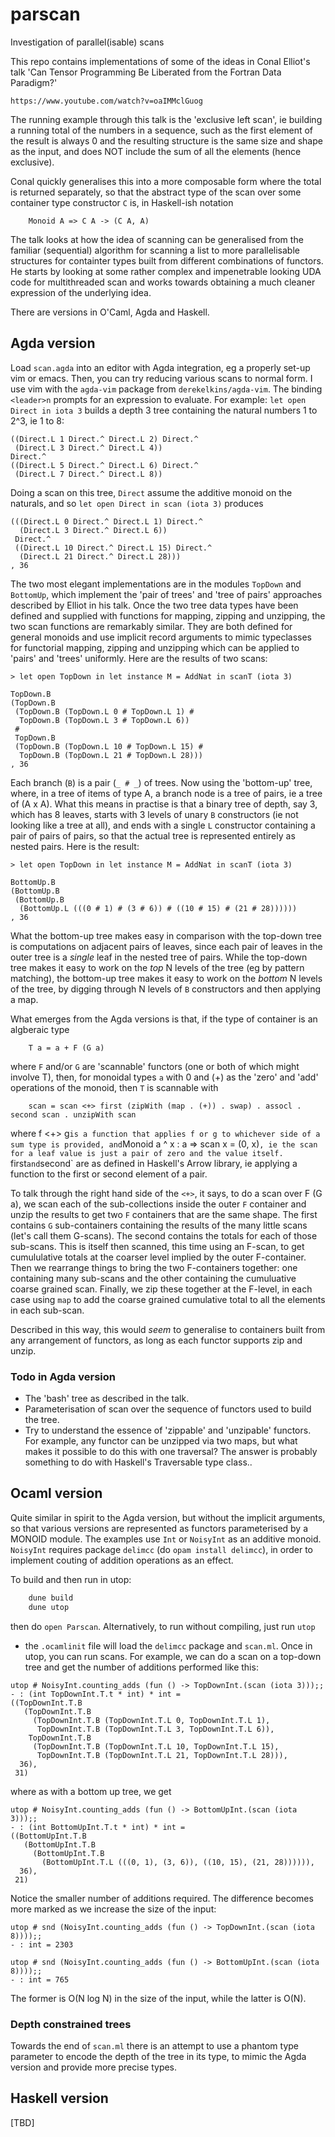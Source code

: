# parscan
Investigation of parallel(isable) scans

This repo contains implementations of some of the ideas in Conal Elliot's
talk 'Can Tensor Programming Be Liberated from the Fortran Data Paradigm?'

    https://www.youtube.com/watch?v=oaIMMclGuog

The running example through this talk is the 'exclusive left scan', ie building
a running total of the numbers in a sequence, such as the first element of the
result is always 0 and the resulting structure is the same size and shape as the
input, and does NOT include the sum of all the elements (hence exclusive).

Conal quickly generalises this into a more composable form where the total is 
returned separately, so that the abstract type of the scan over some container
type constructor `C` is, in Haskell-ish notation 
```
    Monoid A => C A -> (C A, A)
```
The talk looks at how the idea of scanning can be generalised from the familiar 
(sequential) algorithm for scanning a list to more parallelisable structures for
containter types built from different combinations of functors. He starts by 
looking at some rather complex and impenetrable looking UDA code for multithreaded 
scan and works towards obtaining a much cleaner expression of the underlying idea.
    
There are versions in O'Caml, Agda and Haskell.

## Agda version

Load `scan.agda` into an editor with Agda integration, eg a properly set-up
vim or emacs. Then, you can try reducing various scans to normal form. I use
vim with the `agda-vim` package from `derekelkins/agda-vim`. The binding
`<leader>n` prompts for an expression to evaluate. For example:
`let open Direct in iota 3` builds a depth 3 tree containing the natural numbers
1 to 2^3, ie 1 to 8:
```
((Direct.L 1 Direct.^ Direct.L 2) Direct.^
 (Direct.L 3 Direct.^ Direct.L 4))
Direct.^
((Direct.L 5 Direct.^ Direct.L 6) Direct.^
 (Direct.L 7 Direct.^ Direct.L 8))
```
Doing a scan on this tree, `Direct` assume the additive monoid on the naturals, and
so `let open Direct in scan (iota 3)` produces
```
(((Direct.L 0 Direct.^ Direct.L 1) Direct.^
  (Direct.L 3 Direct.^ Direct.L 6))
 Direct.^
 ((Direct.L 10 Direct.^ Direct.L 15) Direct.^
  (Direct.L 21 Direct.^ Direct.L 28)))
, 36
```
The two most elegant implementations are in the modules `TopDown` and `BottomUp`,
which implement the 'pair of trees' and 'tree of pairs' approaches described by Elliot
in his talk. Once the two tree data types have been defined and supplied with functions
for mapping, zipping and unzipping, the two scan functions are remarkably similar. They
are both defined for general monoids and use implicit record arguments to mimic typeclasses
for functorial mapping, zipping and unzipping which can be applied to 'pairs' and 'trees'
uniformly. Here are the results of two scans:
```
> let open TopDown in let instance M = AddNat in scanT (iota 3)

TopDown.B
(TopDown.B
 (TopDown.B (TopDown.L 0 # TopDown.L 1) #
  TopDown.B (TopDown.L 3 # TopDown.L 6))
 #
 TopDown.B
 (TopDown.B (TopDown.L 10 # TopDown.L 15) #
  TopDown.B (TopDown.L 21 # TopDown.L 28)))
, 36
```
Each branch (`B`) is a pair (`_ # _`) of trees. Now using the 'bottom-up' tree, where,
in a tree of items of type A, a branch node is a tree of pairs, ie a tree of (A x A).
What this means in practise is that a binary tree of depth, say 3, which has 8 leaves, starts
with 3 levels of unary `B` constructors (ie not looking like a tree at all), and ends with a 
single `L` constructor containing a pair of pairs of pairs, so that the actual tree is 
represented entirely as nested pairs. Here is the result:
```
> let open TopDown in let instance M = AddNat in scanT (iota 3)

BottomUp.B
(BottomUp.B
 (BottomUp.B
  (BottomUp.L (((0 # 1) # (3 # 6)) # ((10 # 15) # (21 # 28))))))
, 36
```
What the bottom-up tree makes easy in comparison with the top-down tree is computations
on adjacent pairs of leaves, since each pair of leaves in the outer tree is a *single* leaf in
the nested tree of pairs. While the top-down tree makes it easy to work on the *top* N levels 
of the tree (eg by pattern matching), the bottom-up tree makes it easy to work on the *bottom*
N levels of the tree, by digging through N levels of `B` constructors and then applying a map.

What emerges from the Agda versions is that, if the type of container is an algberaic type
```
    T a = a + F (G a)
``` 
where `F` and/or `G` are 'scannable' functors (one or both of which might involve T),
then, for monoidal types `a` with 0 and (+) as the 'zero' and 'add' operations of the monoid,
then `T` is scannable with
```
    scan = scan <+> first (zipWith (map . (+)) . swap) . assocl . second scan . unzipWith scan
```
where f <+> g` is a function that applies f or g to whichever side of a sum type is provided,
and `Monoid a ^ x : a => scan x = (0, x)`, ie the scan for a leaf value is just a pair of zero
and the value itself. `first` and `second` are as defined in Haskell's Arrow library, ie applying
a function to the first or second element of a pair.

To talk through the right hand side of the `<+>`, it says, to do a scan over F (G a), we scan each
of the sub-collections inside the outer `F` container and unzip the results to get two `F` containers
that are the same shape. The first contains `G` sub-containers  containing the results of the
many little scans (let's call them G-scans). The second contains the totals for each of those 
sub-scans. This is itself then scanned, this time using an F-scan, to get cumululative totals
at the coarser level implied by the outer F-container. Then we rearrange things to bring the two 
F-containers together: one containing many sub-scans and the other containing the cumuluative
coarse grained scan. Finally, we zip these together at the F-level, in each case using `map` to
add the coarse grained cumulative total to all the elements in each sub-scan.

Described in this way, this would *seem* to generalise to containers built from any arrangement of
functors, as long as each functor supports zip and unzip.

### Todo in Agda version
- The 'bash' tree as described in the talk.
- Parameterisation of scan over the sequence of functors used to build the tree.
- Try to understand the essence of 'zippable' and 'unzipable' functors. For example, any 
  functor can be unzipped via two maps, but what makes it possible to do this with one
  traversal? The answer is probably something to do with Haskell's Traversable type class..


## Ocaml version

Quite similar in spirit to the Agda version, but without the implicit arguments, so
that various versions are represented as functors parameterised by a MONOID module.
The examples use `Int` or `NoisyInt` as an additive monoid. `NoisyInt`
requires package `delimcc` (do `opam install delimcc`), in order to implement
couting of addition operations as an effect.

To build and then run in utop:
```bash
    dune build
    dune utop
```
then do `open Parscan`. Alternatively, to run without compiling, just run `utop`
- the `.ocamlinit` file will load the `delimcc` package and `scan.ml`.
Once in utop, you can run scans. For example, we can do a scan on a top-down tree
and get the number of additions performed like this:
```
utop # NoisyInt.counting_adds (fun () -> TopDownInt.(scan (iota 3)));;
- : (int TopDownInt.T.t * int) * int =
((TopDownInt.T.B
   (TopDownInt.T.B
     (TopDownInt.T.B (TopDownInt.T.L 0, TopDownInt.T.L 1),
      TopDownInt.T.B (TopDownInt.T.L 3, TopDownInt.T.L 6)),
    TopDownInt.T.B
     (TopDownInt.T.B (TopDownInt.T.L 10, TopDownInt.T.L 15),
      TopDownInt.T.B (TopDownInt.T.L 21, TopDownInt.T.L 28))),
  36),
 31)
```
where as with a bottom up tree, we get
```
utop # NoisyInt.counting_adds (fun () -> BottomUpInt.(scan (iota 3)));;
- : (int BottomUpInt.T.t * int) * int =
((BottomUpInt.T.B
   (BottomUpInt.T.B
     (BottomUpInt.T.B
       (BottomUpInt.T.L (((0, 1), (3, 6)), ((10, 15), (21, 28)))))),
  36),
 21)
```
Notice the smaller number of additions required. The difference becomes more marked
as we increase the size of the input:

```
utop # snd (NoisyInt.counting_adds (fun () -> TopDownInt.(scan (iota 8))));;
- : int = 2303

utop # snd (NoisyInt.counting_adds (fun () -> BottomUpInt.(scan (iota 8))));;
- : int = 765
```
The former is O(N log N) in the size of the input, while the latter is O(N).

### Depth constrained trees

Towards the end of `scan.ml` there is an attempt to use a phantom type parameter to
encode the depth of the tree in its type, to mimic the Agda version and provide more
precise types.

## Haskell version

[TBD]
